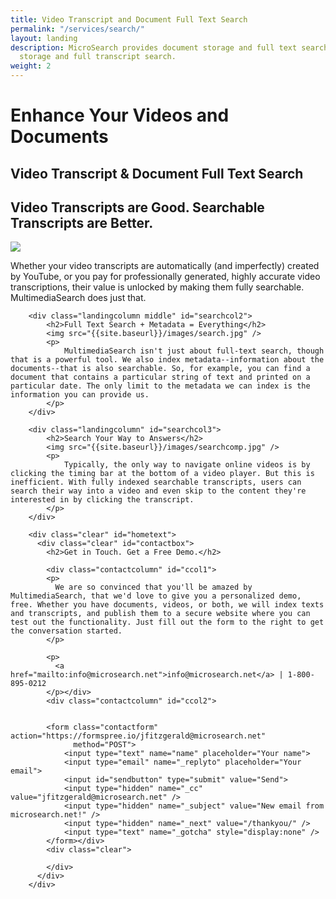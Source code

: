 ```yaml
---
title: Video Transcript and Document Full Text Search
permalink: "/services/search/"
layout: landing
description: MicroSearch provides document storage and full text search and video
  storage and full transcript search.
weight: 2
---
```


<div class="landing">
    <div id="searchbanner" class="landingbanner">
      <h1>Enhance Your Videos and Documents</h1>
      <h2>Video Transcript &amp; Document Full Text Search</h2>
    </div>
    <div class="wrapper">
        <div class="landingcolumn" id="searchcol1">
            <h2>Video Transcripts are Good. Searchable Transcripts are Better.</h2>
            <img src="{{site.baseurl}}/images/vids.jpg" />
            <p>
                Whether your video transcripts are automatically (and imperfectly) created by YouTube, or you pay for professionally generated, highly accurate video transcriptions, their value is unlocked by making them fully searchable. MultimediaSearch does just that.
            </p>
        </div>

        <div class="landingcolumn middle" id="searchcol2">
            <h2>Full Text Search + Metadata = Everything</h2>
            <img src="{{site.baseurl}}/images/search.jpg" />
            <p>
                MultimediaSearch isn't just about full-text search, though that is a powerful tool. We also index metadata--information about the documents--that is also searchable. So, for example, you can find a document that contains a particular string of text and printed on a particular date. The only limit to the metadata we can index is the information you can provide us.
            </p>
        </div>

        <div class="landingcolumn" id="searchcol3">
            <h2>Search Your Way to Answers</h2>
            <img src="{{site.baseurl}}/images/searchcomp.jpg" />
            <p>
                Typically, the only way to navigate online videos is by clicking the timing bar at the bottom of a video player. But this is inefficient. With fully indexed searchable transcripts, users can search their way into a video and even skip to the content they're interested in by clicking the transcript.
            </p>
        </div>

        <div class="clear" id="hometext">
          <div class="clear" id="contactbox">
            <h2>Get in Touch. Get a Free Demo.</h2>

            <div class="contactcolumn" id="ccol1">
            <p>
              We are so convinced that you'll be amazed by MultimediaSearch, that we'd love to give you a personalized demo, free. Whether you have documents, videos, or both, we will index texts and transcripts, and publish them to a secure website where you can test out the functionality. Just fill out the form to the right to get the conversation started.
            </p>

            <p>
              <a href="mailto:info@microsearch.net">info@microsearch.net</a> | 1-800-895-0212
            </p></div>
            <div class="contactcolumn" id="ccol2">


            <form class="contactform" action="https://formspree.io/jfitzgerald@microsearch.net"
                  method="POST">
                <input type="text" name="name" placeholder="Your name">
                <input type="email" name="_replyto" placeholder="Your email">
                <input id="sendbutton" type="submit" value="Send">
                <input type="hidden" name="_cc" value="jfitzgerald@microsearch.net" />
                <input type="hidden" name="_subject" value="New email from microsearch.net!" />
                <input type="hidden" name="_next" value="/thankyou/" />
                <input type="text" name="_gotcha" style="display:none" />
            </form></div>
            <div class="clear">

            </div>
          </div>
        </div>
